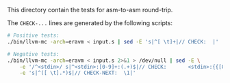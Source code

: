 This directory contain the tests for asm-to-asm round-trip.

The `CHECK-...` lines are generated by the following scripts:

```sh
# Positive tests:
./bin/llvm-mc -arch=eravm < input.s | sed -E 's|^[ \t]+|// CHECK:  |'

# Negative tests:
./bin/llvm-mc -arch=eravm < input.s 2>&1 > /dev/null | sed -E \
    -e '/^<stdin>/ s|^<stdin>:[0-9]+:(.+)$|// CHECK:       <stdin>:{{[0-9]+}}:\1|' \
    -e 's|^([ \t].*)$|// CHECK-NEXT:  \1|'
```
